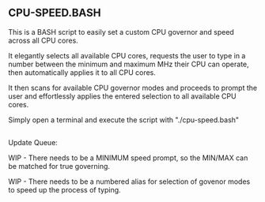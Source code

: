 ## CPU-SPEED.BASH
This is a BASH script to easily set a custom CPU governor and speed across all CPU cores.

It elegantly selects all available CPU cores, requests the user to type in a number between the minimum and maximum MHz their CPU can operate, then automatically applies it to all CPU cores. 

It then scans for available CPU governor modes and proceeds to prompt the user and effortlessly applies the entered selection to all available CPU cores.

Simply open a terminal and execute the script with "./cpu-speed.bash"

##
Update Queue:

WIP - There needs to be a MINIMUM speed prompt, so the MIN/MAX can be matched for true governing. 

WIP - There needs to be a numbered alias for selection of govenor modes to speed up the process of typing. 
##
